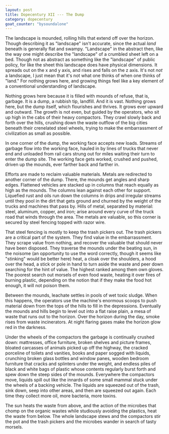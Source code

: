 ```yaml
---
layout: post
title: Dopecentury XII --- The Dump
category: dopecentury
goat_counter: "bysoundalone" 
---
```


The landscape is mounded, rolling hills that extend off over the horizon. Though describing it as "landscape" isn't accurate, since the actual _land_ beneath is generally flat and swampy. "Landscape" in the abstract then, like the way one might describe the "landscape" of a crumbled sheet left on a bed. Though not as abstract as something like the "landscape" of public policy, for like the sheet this landscape does have physical dimensions. It spreads out on the x and y axis, and rises and falls on the z axis. It's not _not_ a landscape, I just mean that it's not what one thinks of when one thinks of "land." For nothing grows here, and growing things feel like a key element of a conventional understanding of landscape.

Nothing grows here because it is filled with mounds of refuse, that is, garbage. It is a dump, a rubbish tip, landfill. And it is vast. Nothing grows here, but the dump itself, which flourishes and thrives. It grows ever upward and outward. The growth is not even, but guided by the operators, who sit up high in the cabs of their heavy compactors. They crawl slowly back and forth over the hills, crushing down the waste outflow of the big cities beneath their crenelated steel wheels, trying to make the embarrassment of civilization as small as possible.

In one corner of the dump, the working face accepts new loads. Streams of garbage flow into the working face, hauled in by lines of trucks that never end and unloaded from rail cars strung out for miles waiting their turn to enter the dump site. The working face gets worked, crushed and pushed, driven up the mounds, ever farther back and farther in.

Efforts are made to reclaim valuable materials. Metals are redirected to another corner of the dump. There, the mounds get angles and sharp edges. Flattened vehicles are stacked up in columns that reach equally as high as the mounds. The columns lean against each other for support. Liquefied rust and oils run down the columns in drips and irregular streams until they pool in the dirt that gets ground and churned by the weight of the trucks and machines that pass by. Hills of metal, separated by material: steel, aluminum, copper, and iron; arise around every curve of the truck road that winds through the area. The metals are valuable, so this corner is secured by steel fencing topped with razor wire.

That steel fencing is mostly to keep the trash pickers out. The trash pickers are a critical part of the system. They find value in the embarrassment. They scrape value from nothing, and recover the valuable that should never have been disposed. They traverse the mounds under the beating sun, in the noisome (an opportunity to use the word correctly, though it seems like "stinking" would be better here) heat, a cloak over the shoulders, a hood over the head, a stick or pole in hand to turn aside the waste and peer down searching for the hint of value. The highest ranked among them own gloves. The poorest search out morsels of even food waste, heating it over fires of burning plastic, depending on the notion that if they make the food hot enough, it will not poison them.

Between the mounds, leachate settles in pools of wet toxic sludge. When this happens, the operators use the machine's enormous scoops to push material down from the tops of the hills to fill in the depressions. Eventually the mounds and hills begin to level out into a flat raise plain, a mesa of waste that runs out to the horizon. Over the horizon during the day, smoke rises from waste incinerators. At night flaring gases make the horizon glow red in the darkness. 

Under the wheels of the compactors the garbage is continually crushed down: mattresses, office furniture, broken shelves and picture frames, bloated carcasses of animals picked up off the highway, the cracked porceline of toilets and vanities, books and paper sogged with liquids, crunching broken glass bottles and window panes, wooden bedroom furniture that cracks and splinters under the weight, and endless piles of black and white bags of plastic whose contents regularly burst forth and spew down the steep sides of the mounds. Everywhere the compactors move, liquids spill out like the innards of some small mammal stuck under the wheels of a backing vehicle. The liquids are squeezed out of the trash, sink down, seep into other areas, and then are squeezed out again. Each time they collect more oil, more bacteria, more toxins.

The sun heats the waste from above, and the action of the microbes that chomp on the organic wastes while studiously avoiding the plastics, heat the waste from below. The whole landscape stews and the compactors stir the pot and the trash pickers and the microbes wander in search of tasty morsels. 



